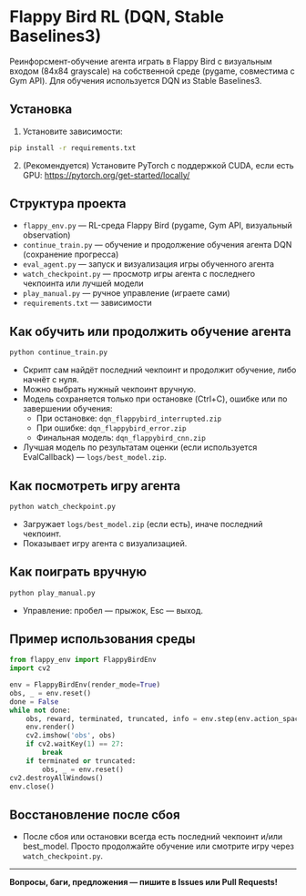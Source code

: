# Flappy Bird RL (DQN, Stable Baselines3)

Реинфорсмент-обучение агента играть в Flappy Bird с визуальным входом (84x84 grayscale) на собственной среде (pygame, совместима с Gym API). Для обучения используется DQN из Stable Baselines3.

## Установка

1. Установите зависимости:

```bash
pip install -r requirements.txt
```

2. (Рекомендуется) Установите PyTorch с поддержкой CUDA, если есть GPU:
https://pytorch.org/get-started/locally/

## Структура проекта
- `flappy_env.py` — RL-среда Flappy Bird (pygame, Gym API, визуальный observation)
- `continue_train.py` — обучение и продолжение обучения агента DQN (сохранение прогресса)
- `eval_agent.py` — запуск и визуализация игры обученного агента
- `watch_checkpoint.py` — просмотр игры агента с последнего чекпоинта или лучшей модели
- `play_manual.py` — ручное управление (играете сами)
- `requirements.txt` — зависимости

## Как обучить или продолжить обучение агента

```bash
python continue_train.py
```
- Скрипт сам найдёт последний чекпоинт и продолжит обучение, либо начнёт с нуля.
- Можно выбрать нужный чекпоинт вручную.
- Модель сохраняется только при остановке (Ctrl+C), ошибке или по завершении обучения:
    - При остановке: `dqn_flappybird_interrupted.zip`
    - При ошибке: `dqn_flappybird_error.zip`
    - Финальная модель: `dqn_flappybird_cnn.zip`
- Лучшая модель по результатам оценки (если используется EvalCallback) — `logs/best_model.zip`.

## Как посмотреть игру агента

```bash
python watch_checkpoint.py
```
- Загружает `logs/best_model.zip` (если есть), иначе последний чекпоинт.
- Показывает игру агента с визуализацией.

## Как поиграть вручную

```bash
python play_manual.py
```
- Управление: пробел — прыжок, Esc — выход.

## Пример использования среды

```python
from flappy_env import FlappyBirdEnv
import cv2

env = FlappyBirdEnv(render_mode=True)
obs, _ = env.reset()
done = False
while not done:
    obs, reward, terminated, truncated, info = env.step(env.action_space.sample())
    env.render()
    cv2.imshow('obs', obs)
    if cv2.waitKey(1) == 27:
        break
    if terminated or truncated:
        obs, _ = env.reset()
cv2.destroyAllWindows()
env.close()
```

## Восстановление после сбоя
- После сбоя или остановки всегда есть последний чекпоинт и/или best_model. Просто продолжайте обучение или смотрите игру через `watch_checkpoint.py`.

---

**Вопросы, баги, предложения — пишите в Issues или Pull Requests!** 